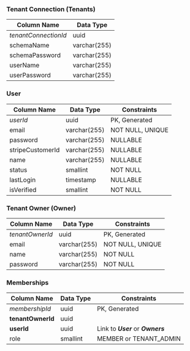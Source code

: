 ### Tenant Connection (Tenants)

| Column Name          | Data Type    |
| -------------------- | ------------ |
| *tenantConnectionId* | uuid         |
| schemaName           | varchar(255) |
| schemaPassword       | varchar(255) |
| userName             | varchar(255) |
| userPassword         | varchar(255) |

### User

| Column Name      | Data Type    | Constraints      |
| ---------------- | ------------ | ---------------- |
| *userId*         | uuid         | PK, Generated    |
| email            | varchar(255) | NOT NULL, UNIQUE |
| password         | varchar(255) | NULLABLE         |
| stripeCustomerId | varchar(255) | NULLABLE         |
| name             | varchar(255) | NULLABLE         |
| status           | smallint     | NOT NULL         |
| lastLogin        | timestamp    | NULLABLE         |
| isVerified       | smallint     | NOT NULL         |
### Tenant Owner (Owner)

| Column Name     | Data Type    | Constraints      |
| --------------- | ------------ | ---------------- |
| *tenantOwnerId* | uuid         | PK, Generated    |
| email           | varchar(255) | NOT NULL, UNIQUE |
| name            | varchar(255) | NOT NULL         |
| password        | varchar(255) | NOT NULL         |

### Memberships

| Column Name       | Data Type | Constraints                        |
| ----------------- | --------- | ---------------------------------- |
| *membershipId*    | uuid      | PK, Generated                      |
| **tenantOwnerId** | uuid      |                                    |
| **userId**        | uuid      | Link to ***User*** or ***Owners*** |
| role              | smallint  | MEMBER or TENANT_ADMIN             |


